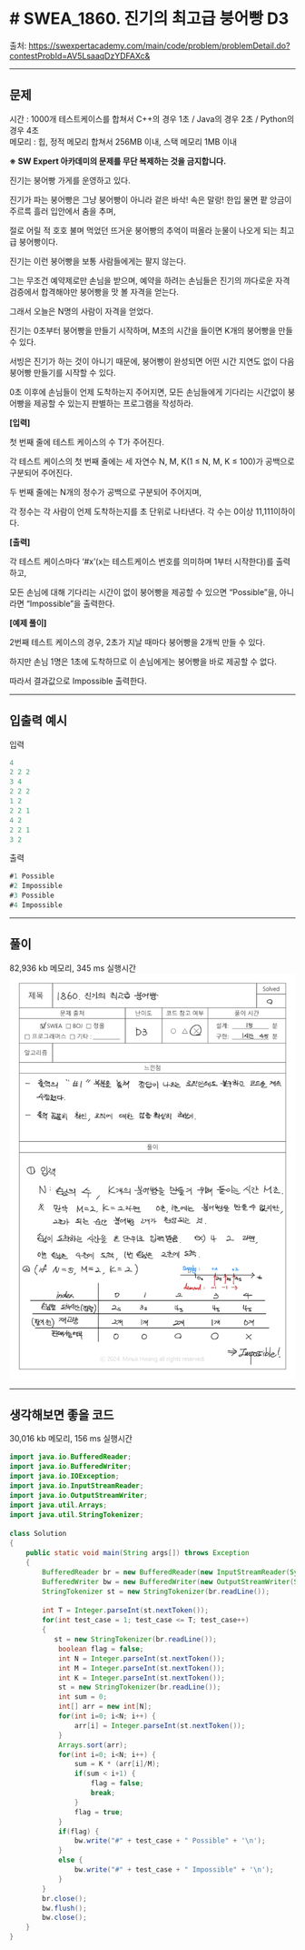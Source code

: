 # # SWEA_1860. 진기의 최고급 붕어빵 D3

출처: https://swexpertacademy.com/main/code/problem/problemDetail.do?contestProbId=AV5LsaaqDzYDFAXc&


---

## 문제
시간 : 1000개 테스트케이스를 합쳐서 C++의 경우 1초 / Java의 경우 2초 / Python의 경우 4초  
메모리 : 힙, 정적 메모리 합쳐서 256MB 이내, 스택 메모리 1MB 이내

**※ SW Expert 아카데미의 문제를 무단 복제하는 것을 금지합니다.**

진기는 붕어빵 가게를 운영하고 있다.

진기가 파는 붕어빵은 그냥 붕어빵이 아니라 겉은 바삭! 속은 말랑! 한입 물면 팥 앙금이 주르륵 흘러 입안에서 춤을 추며,

절로 어릴 적 호호 불며 먹었던 뜨거운 붕어빵의 추억이 떠올라 눈물이 나오게 되는 최고급 붕어빵이다.

진기는 이런 붕어빵을 보통 사람들에게는 팔지 않는다.

그는 무조건 예약제로만 손님을 받으며, 예약을 하려는 손님들은 진기의 까다로운 자격 검증에서 합격해야만 붕어빵을 맛 볼 자격을 얻는다.

그래서 오늘은 N명의 사람이 자격을 얻었다.

진기는 0초부터 붕어빵을 만들기 시작하며, M초의 시간을 들이면 K개의 붕어빵을 만들 수 있다.

서빙은 진기가 하는 것이 아니기 때문에, 붕어빵이 완성되면 어떤 시간 지연도 없이 다음 붕어빵 만들기를 시작할 수 있다.

0초 이후에 손님들이 언제 도착하는지 주어지면, 모든 손님들에게 기다리는 시간없이 붕어빵을 제공할 수 있는지 판별하는 프로그램을 작성하라.


**[입력]**

첫 번째 줄에 테스트 케이스의 수 T가 주어진다.

각 테스트 케이스의 첫 번째 줄에는 세 자연수 N, M, K(1 ≤ N, M, K ≤ 100)가 공백으로 구분되어 주어진다.

두 번째 줄에는 N개의 정수가 공백으로 구분되어 주어지며,

각 정수는 각 사람이 언제 도착하는지를 초 단위로 나타낸다. 각 수는 0이상 11,111이하이다.


**[출력]**

각 테스트 케이스마다 ‘#x’(x는 테스트케이스 번호를 의미하며 1부터 시작한다)를 출력하고,

모든 손님에 대해 기다리는 시간이 없이 붕어빵을 제공할 수 있으면 “Possible”을, 아니라면 “Impossible”을 출력한다.


**[예제 풀이]**

2번째 테스트 케이스의 경우, 2초가 지날 때마다 붕어빵을 2개씩 만들 수 있다.

하지만 손님 1명은 1초에 도착하므로 이 손님에게는 붕어빵을 바로 제공할 수 없다.

따라서 결과값으로 Impossible 출력한다.


---

## 입출력 예시

입력
```java
4
2 2 2
3 4
2 2 2
1 2
2 2 1
4 2
2 2 1
3 2

```
 
 출력
 ```java
 #1 Possible
#2 Impossible
#3 Possible
#4 Impossible
 ```


---

## 풀이

82,936 kb
메모리,
345 ms
실행시간
<img src="./img/SWEA_1860.jpg">

---

## 생각해보면 좋을 코드

30,016 kb 메모리, 156 ms 실행시간

```java
import java.io.BufferedReader;
import java.io.BufferedWriter;
import java.io.IOException;
import java.io.InputStreamReader;
import java.io.OutputStreamWriter;
import java.util.Arrays;
import java.util.StringTokenizer;
 
class Solution
{
    public static void main(String args[]) throws Exception
    {
        BufferedReader br = new BufferedReader(new InputStreamReader(System.in));
        BufferedWriter bw = new BufferedWriter(new OutputStreamWriter(System.out));
        StringTokenizer st = new StringTokenizer(br.readLine());
         
        int T = Integer.parseInt(st.nextToken());
        for(int test_case = 1; test_case <= T; test_case++)
        {
           st = new StringTokenizer(br.readLine());
            boolean flag = false;
            int N = Integer.parseInt(st.nextToken());
            int M = Integer.parseInt(st.nextToken());
            int K = Integer.parseInt(st.nextToken());
            st = new StringTokenizer(br.readLine());
            int sum = 0;
            int[] arr = new int[N];
            for(int i=0; i<N; i++) {
                arr[i] = Integer.parseInt(st.nextToken());
            }
            Arrays.sort(arr);
            for(int i=0; i<N; i++) {
                sum = K * (arr[i]/M);
                if(sum < i+1) {
                    flag = false;
                    break;
                }
                flag = true;
            }
            if(flag) {
                bw.write("#" + test_case + " Possible" + '\n');
            }
            else {
                bw.write("#" + test_case + " Impossible" + '\n');
            } 
        }
        br.close();
        bw.flush();
        bw.close();
    }
}
```
